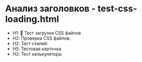 # Анализ заголовков - test-css-loading.html

- H1: 🧪 Тест загрузки CSS файлов
- H2: Проверка CSS файлов:
- H2: Тест стилей:
- H5: Тестовая карточка
- H2: Тест калькулятора:
